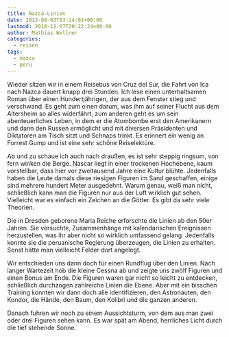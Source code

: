 ```yaml
---
title: Nazca-Linien
date: 2013-08-03T03:24:01+00:00
lastmod: 2018-12-07T20:22:24+00:00
author: Mathias Wellner
categories:
  - reisen
tags:
  - nazca
  - peru
---
```

Wieder sitzen wir in einem Reisebus von Cruz del Sur, die Fahrt von Ica nach Nazca dauert knapp drei Stunden. Ich lese einen unterhaltsamen Roman über einen Hundertjährigen, der aus dem Fenster stieg und verschwand. Es geht zum einen darum, was ihm auf seiner Flucht aus dem Altersheim so alles widerfährt, zum anderen geht es um sein abenteuerliches Leben, in dem er die Atombombe erst den Amerikanern und dann den Russen ermöglicht und mit diversen Präsidenten und Diktatoren am Tisch sitzt und Schnaps trinkt. Es erinnert ein wenig an Forrest Gump und ist eine sehr schöne Reiselektüre. 
<!--more-->

Ab und zu schaue ich auch nach draußen, es ist sehr steppig ringsum, von fern winken die Berge. Nascar liegt in einer trockenen Hochebene, kaum vorstellbar, dass hier vor zweitausend Jahre eine Kultur blühte. Jedenfalls haben die Leute damals diese riesigen Figuren im Sand geschaffen, einige sind mehrere hundert Meter ausgedehnt. Warum genau, weiß man nicht, schließlich kann man die Figuren nur aus der Luft wirklich gut sehen. Vielleicht war es einfach ein Zeichen an die Götter. Es gibt da sehr viele Theorien.

Die in Dresden geborene Maria Reiche erforschte die Linien ab den 50er Jahren. Sie versuchte, Zusammenhänge mit kalendarischen Ereignissen herzustellen, was ihr aber nicht so wirklich umfassend gelang. Jedenfalls konnte sie die peruanische Regierung überzeugen, die Linien zu erhalten. Sonst hätte man vielleicht Felder dort angelegt. 

Wir entschieden uns dann doch für einen Rundflug über den Linien. Nach langer Wartezeit hob die kleine Cessna ab und zeigte uns zwölf Figuren und einen Bonus am Ende. Die Figuren waren gar nicht so leicht zu entdecken, schließlich durchzogen zahlreiche Linien die Ebene. Aber mit ein bisschen Training konnten wir dann doch alle identifizieren, den Astronauten, den Kondor, die Hände, den Baum, den Kolibri und die ganzen anderen. 

Danach fuhren wir noch zu einem Aussichtsturm, von dem aus man zwei oder drei Figuren sehen kann. Es war spät am Abend, herrliches Licht durch die tief stehende Sonne.